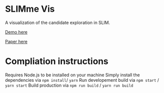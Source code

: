 # SLIMme Vis
A visualization of the candidate exploration in SLIM.

[Demo here](https://github.com/Hizoul/slimme-vis)

[Paper here](https://cdn.jsdelivr.net/gh/Hizoul/slimme-vis@master/paper/report.pdf)

# Compliation instructions
Requires Node.js to be installed on your machine
Simply install the dependencies via `npm install`/ `yarn`
Run developement build via `npm start` / `yarn start`
Build production via `npm run build` / `yarn run build`